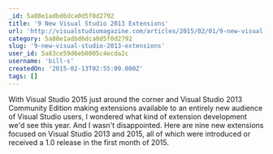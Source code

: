 ```yaml
---
_id: 5a88e1adbd6dca0d5f0d2792
title: '9 New Visual Studio 2013 Extensions'
url: 'http://visualstudiomagazine.com/articles/2015/02/01/9-new-visual-studio-2013-extensions.aspx'
category: 5a88e1adbd6dca0d5f0d2792
slug: '9-new-visual-studio-2013-extensions'
user_id: 5a83ce59d6eb0005c4ecda2c
username: 'bill-s'
createdOn: '2015-02-13T02:55:09.000Z'
tags: []
---
```


With Visual Studio 2015 just around the corner and Visual Studio 2013 Community Edition making extensions available to an entirely new audience of Visual Studio users, I wondered what kind of extension development we'd see this year. And I wasn't disappointed. Here are nine new extensions focused on Visual Studio 2013 and 2015, all of which were introduced or received a 1.0 release in the first month of 2015.
